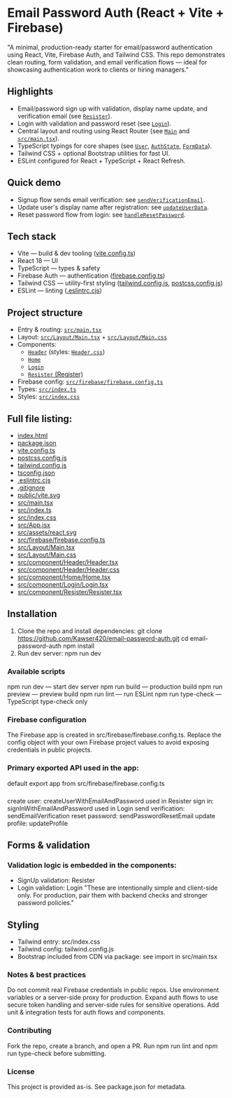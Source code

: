 # Email Password Auth (React + Vite + Firebase)

"A minimal, production-ready starter for email/password authentication using React, Vite, Firebase Auth, and Tailwind CSS. This repo demonstrates clean routing, form validation, and email verification flows — ideal for showcasing authentication work to clients or hiring managers."

## Highlights

- Email/password sign up with validation, display name update, and verification email (see [`Resister`](src/component/Resister/Resister.tsx)).
- Login with validation and password reset (see [`Login`](src/component/Login/Login.tsx)).
- Central layout and routing using React Router (see [`Main`](src/Layout/Main.tsx) and [`src/main.tsx`](src/main.tsx)).
- TypeScript typings for core shapes (see [`User`](src/index.ts), [`AuthState`](src/index.ts), [`FormData`](src/index.ts)).
- Tailwind CSS + optional Bootstrap utilities for fast UI.
- ESLint configured for React + TypeScript + React Refresh.

## Quick demo

- Signup flow sends email verification: see [`sendVerificationEmail`](src/component/Resister/Resister.tsx).
- Update user's display name after registration: see [`updateUserData`](src/component/Resister/Resister.tsx).
- Reset password flow from login: see [`handleResetPassword`](src/component/Login/Login.tsx).

## Tech stack

- Vite — build & dev tooling ([vite.config.ts](vite.config.ts))
- React 18 — UI
- TypeScript — types & safety
- Firebase Auth — authentication ([firebase.config.ts](src/firebase/firebase.config.ts))
- Tailwind CSS — utility-first styling ([tailwind.config.js](tailwind.config.js), [postcss.config.js](postcss.config.js))
- ESLint — linting ([.eslintrc.cjs](.eslintrc.cjs))

## Project structure

- Entry & routing: [`src/main.tsx`](src/main.tsx)
- Layout: [`src/Layout/Main.tsx`](src/Layout/Main.tsx) + [`src/Layout/Main.css`](src/Layout/Main.css)
- Components:
  - [`Header`](src/component/Header/Header.tsx) (styles: [`Header.css`](src/component/Header/Header.css))
  - [`Home`](src/component/Home/Home.tsx)
  - [`Login`](src/component/Login/Login.tsx)
  - [`Resister` (Register)](src/component/Resister/Resister.tsx)
- Firebase config: [`src/firebase/firebase.config.ts`](src/firebase/firebase.config.ts)
- Types: [`src/index.ts`](src/index.ts)
- Styles: [`src/index.css`](src/index.css)

## Full file listing:

- [index.html](index.html)
- [package.json](package.json)
- [vite.config.ts](vite.config.ts)
- [postcss.config.js](postcss.config.js)
- [tailwind.config.js](tailwind.config.js)
- [tsconfig.json](tsconfig.json)
- [.eslintrc.cjs](.eslintrc.cjs)
- [.gitignore](.gitignore)
- [public/vite.svg](public/vite.svg)
- [src/main.tsx](src/main.tsx)
- [src/index.ts](src/index.ts)
- [src/index.css](src/index.css)
- [src/App.jsx](src/App.jsx)
- [src/assets/react.svg](src/assets/react.svg)
- [src/firebase/firebase.config.ts](src/firebase/firebase.config.ts)
- [src/Layout/Main.tsx](src/Layout/Main.tsx)
- [src/Layout/Main.css](src/Layout/Main.css)
- [src/component/Header/Header.tsx](src/component/Header/Header.tsx)
- [src/component/Header/Header.css](src/component/Header/Header.css)
- [src/component/Home/Home.tsx](src/component/Home/Home.tsx)
- [src/component/Login/Login.tsx](src/component/Login/Login.tsx)
- [src/component/Resister/Resister.tsx](src/component/Resister/Resister.tsx)

## Installation

1. Clone the repo and install dependencies:
   git clone https://github.com/Kawser420/email-password-auth.git
   cd email-password-auth
   npm install
2. Run dev server:
   npm run dev

### Available scripts

npm run dev — start dev server
npm run build — production build
npm run preview — preview build
npm run lint — run ESLint
npm run type-check — TypeScript type-check only

### Firebase configuration

The Firebase app is created in src/firebase/firebase.config.ts. Replace the config object with your own Firebase project values to avoid exposing credentials in public projects.

### Primary exported API used in the app:

default export app from src/firebase/firebase.config.ts

###

create user: createUserWithEmailAndPassword used in Resister
sign in: signInWithEmailAndPassword used in Login
send verification: sendEmailVerification
reset password: sendPasswordResetEmail
update profile: updateProfile

## Forms & validation

### Validation logic is embedded in the components:

- SignUp validation: Resister
- Login validation: Login
  "These are intentionally simple and client-side only. For production, pair them with backend checks and stronger password policies."

## Styling

- Tailwind entry: src/index.css
- Tailwind config: tailwind.config.js
- Bootstrap included from CDN via package: see import in src/main.tsx

### Notes & best practices

Do not commit real Firebase credentials in public repos. Use environment variables or a server-side proxy for production.
Expand auth flows to use secure token handling and server-side rules for sensitive operations.
Add unit & integration tests for auth flows and components.

### Contributing

Fork the repo, create a branch, and open a PR.
Run npm run lint and npm run type-check before submitting.

### License

This project is provided as-is. See package.json for metadata.
